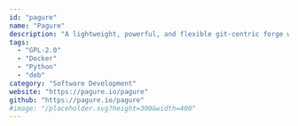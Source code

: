 ```yaml
---
id: "pagure"
name: "Pagure"
description: "A lightweight, powerful, and flexible git-centric forge with features laying the foundation for federated and decentralized development."
tags:
  - "GPL-2.0"
  - "Docker"
  - "Python"
  - "deb"
category: "Software Development"
website: "https://pagure.io/pagure"
github: "https://pagure.io/pagure"
#image: "/placeholder.svg?height=300&width=400"
---
```


